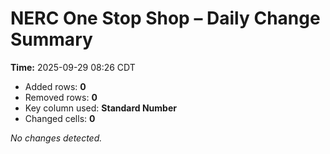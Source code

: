 # NERC One Stop Shop – Daily Change Summary
**Time:** 2025-09-29 08:26 CDT

- Added rows: **0**
- Removed rows: **0**
- Key column used: **Standard Number**
- Changed cells: **0**

_No changes detected._